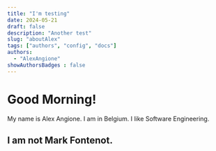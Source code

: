 ```yaml
---
title: "I'm testing"
date: 2024-05-21
draft: false
description: "Another test"
slug: "aboutAlex"
tags: ["authors", "config", "docs"]
authors:
  - "AlexAngione"
showAuthorsBadges : false
---
```


# Good Morning! 

My name is Alex Angione. I am in Belgium. I like Software Engineering. 

## I am not Mark Fontenot. 

